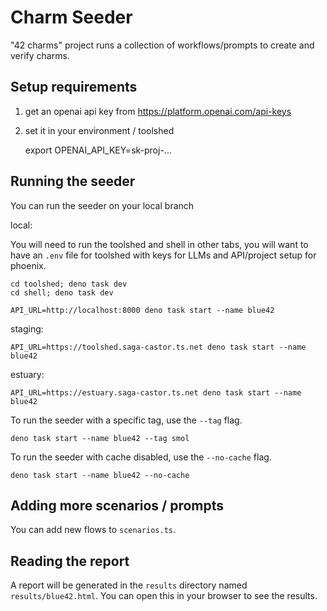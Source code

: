 # Charm Seeder

"42 charms" project runs a collection of workflows/prompts to create and verify
charms.

## Setup requirements

1. get an openai api key from <https://platform.openai.com/api-keys>
2. set it in your environment / toolshed

   export OPENAI_API_KEY=sk-proj-...

## Running the seeder

You can run the seeder on your local branch

local:

You will need to run the toolshed and shell in other tabs, you will want to have
an `.env` file for toolshed with keys for LLMs and API/project setup for
phoenix.

    cd toolshed; deno task dev
    cd shell; deno task dev

    API_URL=http://localhost:8000 deno task start --name blue42

staging:

    API_URL=https://toolshed.saga-castor.ts.net deno task start --name blue42

estuary:

    API_URL=https://estuary.saga-castor.ts.net deno task start --name blue42

To run the seeder with a specific tag, use the `--tag` flag.

    deno task start --name blue42 --tag smol

To run the seeder with cache disabled, use the `--no-cache` flag.

    deno task start --name blue42 --no-cache

## Adding more scenarios / prompts

You can add new flows to `scenarios.ts`.

## Reading the report

A report will be generated in the `results` directory named
`results/blue42.html`. You can open this in your browser to see the results.
